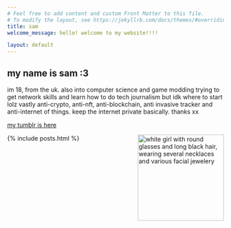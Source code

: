 ```yaml
---
# Feel free to add content and custom Front Matter to this file.
# To modify the layout, see https://jekyllrb.com/docs/themes/#overriding-theme-defaults
title: sam
welcome_message: hello! welcome to my website!!!!

layout: default
---
```


my name is sam :3
---

im 18, from the uk. also into computer science and game modding
trying to get network skills and learn how to do tech journalism 
but idk where to start lolz
vastly anti-crypto, anti-nft, anti-blockchain, anti invasive tracker and anti-internet of things. keep the internet private basically. thanks xx

[my tumblr is here](https://gothixdreaming.tumblr.com)


<img src="/media/picrew1.png" alt="white girl with round glasses and long black hair, wearing several necklaces and various facial jewelery" width="200px" align="right"/>

{% include posts.html %}